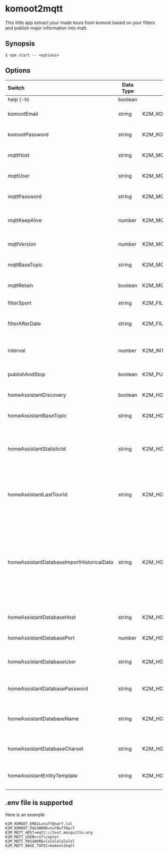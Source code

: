 # komoot2mqtt
This little app extract your made tours from komoot based on your filters and publish major information into mqtt.

## Synopsis
`$ npm start -- <options>`

## Options
| Switch                                    | Data Type | Env Variable                                      |          | Default                                  | Example                             | Description                                                                                                                                                            |
|:------------------------------------------|-----------|---------------------------------------------------|----------|------------------------------------------|-------------------------------------|:-----------------------------------------------------------------------------------------------------------------------------------------------------------------------|
| help (-h)                                 | boolean   |                                                   | optional |                                          |                                     | Shows this help                                                                                                                                                        | 
| komootEmail                               | string    | K2M_KOMOOT_EMAIL                                  | required |                                          | nuff@narf.lol                       | defines the email for komoot login.                                                                                                                                    |                                
| komootPassword                            | string    | K2M_KOMOOT_PASSWORD                               | required |                                          | nuffNuffNarf                        | defines the password for komoot login.                                                                                                                                 |                           
| mqttHost                                  | string    | K2M_MQTT_HOST                                     | required |                                          | mqtt://test.mosquitto.org           | defines the host to the mqtt server.                                                                                                                                   |                           
| mqttUser                                  | string    | K2M_MQTT_USER                                     | required |                                          | roflcopter                          | defines the user for the mqtt server.                                                                                                                                  |                           
| mqttPassword                              | string    | K2M_MQTT_PASSWORD                                 | required |                                          | lolololololol                       | defines the password for the mqtt server.                                                                                                                              |                           
| mqttKeepAlive                             | number    | K2M_MQTT_KEEPALIVE                                | optional | 60                                       | 42                                  | defines the keep alive time for the mqtt server.                                                                                                                       |                           
| mqttVersion                               | number    | K2M_MQTT_VERSION                                  | optional | 4                                        | 3                                   | defines the version for the mqtt server.                                                                                                                               |                           
| mqttBaseTopic                             | string    | K2M_MQTT_BASE_TOPIC                               | optional | komoot2mqtt                              | komoot2mqtt                         | defines the base topic for the mqtt server.                                                                                                                            |                           
| mqttRetain                                | boolean   | K2M_MQTT_RETAIN                                   | optional | true                                     | false                               | defines the published topics as retain.                                                                                                                                |                           
| filterSport                               | string    | K2M_FILTER_SPORT                                  | optional |                                          | touringbicycle                      | Filter by type sport.                                                                                                                                                  | 
| filterAfterDate                           | string    | K2M_FILTER_AFTER_DATE                             | optional |                                          | 2021-08-13T15:20:20.000Z            | Filter by date and ignore all before given date.                                                                                                                       |                              
| interval                                  | number    | K2M_INTERVAL                                      | optional | 600000                                   | 150                                 | Interval for checking komoot in milliseconds.                                                                                                                          |                              
| publishAndStop                            | boolean   | K2M_PUBLISH_AND_STOP                              | optional | false                                    | true                                | Publish to mqtt and stop the app.                                                                                                                                      |                              
| homeAssistantDiscovery                    | boolean   | K2M_HOMEASSISTANT_DISCOVERY                       | optional | true                                     | false                               | Enable HomeAssistant discovery.                                                                                                                                        |                              
| homeAssistantBaseTopic                    | string    | K2M_HOMEASSISTANT_BASE_TOPIC                      | optional | homeassistant                            | home                                | HomeAssistant base topic in mqtt server.                                                                                                                               |                              
| homeAssistantStatisticId                  | string    | K2M_HOMEASSISTANT_STATISTIC_ID                    | optional | komoot-statistic                         | komoot-statistic-{sport}            | Unique sensor id for home assistant for the statistics. variables are possible like {sport}                                                                            |                              
| homeAssistantLastTourId                   | string    | K2M_HOMEASSISTANT_LAST_TOUR_ID                    | optional | komoot-last-tour                         | komoot-last-tour-{sport}            | Unique sensor id for home assistant for the last tour. variables are possible like {sport}                                                                             |                              
| homeAssistantDatabaseImportHistoricalData | string    | K2M_HOMEASSISTANT_DATABASE_IMPORT_HISTORICAL_DATA | optional | false                                    | true                                | If you want to import historical data into your homeassistant, enable this option. I suggest, that the publishAndStop is enabled too. Only mysql/mariadb is supported. |                              
| homeAssistantDatabaseHost                 | string    | K2M_HOMEASSISTANT_DATABASE_HOST                   | optional | localhost                                | mariadb.test.local                  | The host of the homeassistant database.                                                                                                                                |                              
| homeAssistantDatabasePort                 | number    | K2M_HOMEASSISTANT_DATABASE_PORT                   | optional | 3306                                     | 6603                                | The port for the homeassistant database.                                                                                                                               |                              
| homeAssistantDatabaseUser                 | string    | K2M_HOMEASSISTANT_DATABASE_USER                   | optional |                                          | nuff                                | The user for the homeassistant database.                                                                                                                               |                              
| homeAssistantDatabasePassword             | string    | K2M_HOMEASSISTANT_DATABASE_PASSWORD               | optional |                                          | nuffNuffNarf                        | The password for the homeassistant database.                                                                                                                           |                              
| homeAssistantDatabaseName                 | string    | K2M_HOMEASSISTANT_DATABASE_NAME                   | optional | homeassistant                            | homeassistant-test                  | The name of the schema for the homeassistant database.                                                                                                                 |                              
| homeAssistantDatabaseCharset              | string    | K2M_HOMEASSISTANT_DATABASE_CHARSET                | optional | utf8mb4                                  | utf8_general_ci                     | The charset for the homeassistant database.                                                                                                                            |                              
| homeAssistantEntityTemplate               | string    | K2M_HOMEASSISTANT_ENTITY_TEMPLATE                 | optional | sensor.komoot2mqtt_{device}_{type}_{key} | sensor.komoot_{device}_{type}_{key} | Defines the template for the entity name to search for.                                                                                                                |                              

## .env file is supported
Here is an example
```dotenv
K2M_KOMOOT_EMAIL=nuff@narf.lol
K2M_KOMOOT_PASSWORD=nufNuffNarf
K2M_MQTT_HOST=mqtt://test.mosquitto.org
K2M_MQTT_USER=roflcopter
K2M_MQTT_PASSWORD=lolololololol
K2M_MQTT_BASE_TOPIC=komoot2mqtt
```

